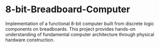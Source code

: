 # 8-bit-Breadboard-Computer
Implementation of a functional 8-bit computer built from discrete logic components on breadboards. This project provides hands-on understanding of fundamental computer architecture through physical hardware construction.
